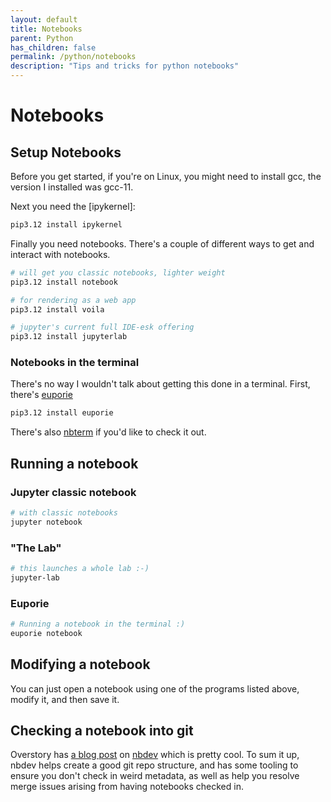 ```yaml
---
layout: default
title: Notebooks
parent: Python
has_children: false
permalink: /python/notebooks
description: "Tips and tricks for python notebooks"
---
```


# Notebooks

## Setup Notebooks
Before you get started, if you're on Linux, you might need to install gcc, the version I installed was gcc-11.

Next you need the [ipykernel]:

```bash
pip3.12 install ipykernel
```

Finally you need notebooks. There's a couple of different ways to get and interact with notebooks.

```bash
# will get you classic notebooks, lighter weight
pip3.12 install notebook

# for rendering as a web app
pip3.12 install voila

# jupyter's current full IDE-esk offering
pip3.12 install jupyterlab
```

### Notebooks in the terminal
There's no way I wouldn't talk about getting this done in a terminal. First, there's [euporie]

```bash
pip3.12 install euporie
```

There's also [nbterm] if you'd like to check it out.


## Running a notebook

### Jupyter classic notebook

```bash
# with classic notebooks
jupyter notebook
```

### "The Lab"

```bash
# this launches a whole lab :-)
jupyter-lab
```

### Euporie

```bash
# Running a notebook in the terminal :)
euporie notebook
```

## Modifying a notebook

You can just open a notebook using one of the programs listed above, modify it, and then save it.

## Checking a notebook into git

Overstory has [a blog post] on [nbdev] which is pretty cool. To sum it up, nbdev helps create a good git repo structure, and has some tooling to ensure you don't check in weird metadata, as well as help you resolve merge issues arising from having notebooks checked in.


[a blog post]: https://www.overstory.com/blog/how-nbdev-helps-us-structure-our-data-science-workflow-in-jupyter-notebooks "overstory how nbdev helps us..."
[nbdev]: https://nbdev.fast.ai/ "nbdev"
[nbterm]: https://blog.jupyter.org/nbterm-jupyter-notebooks-in-the-terminal-6a2b55d08b70
[euporie]: https://github.com/joouha/euporie
